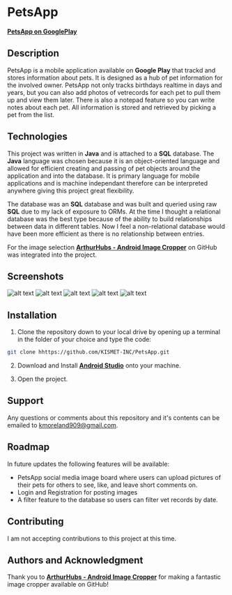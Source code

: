 # PetsApp
**[PetsApp on GooglePlay](https://play.google.com/store/apps/details?id=com.kismet.petsapp)**

## Description
PetsApp is a mobile application available on **Google Play** that trackd and stores information about pets. It is designed as a hub of pet information for the involved owner. PetsApp not only tracks birthdays realtime in days and years, but you can also add photos of vetrecords for each pet to pull them up and view them later. There is also a notepad feature so you can write notes about each pet. All information is stored and retrieved by picking a pet from the list.

## Technologies
This project was written in **Java** and is attached to a **SQL** database. The  **Java** language was chosen because it is an object-oriented language and allowed for efficient creating and passing of pet objects around the application and into the database.  It is primary language for mobile applications and is machine independant therefore can be interpreted anywhere giving this project great flexibility.

The database was an **SQL** database and was built and queried using raw **SQL** due to my lack of exposure to ORMs. At the time I thought a relational database was the best type because of the ability to build relationships between data in different tables. Now I feel a non-relational database would have been more efficient as there is no relationship between entries.

For the image selection **[ArthurHubs - Android Image Cropper](https://github.com/ArthurHub/Android-Image-Cropper)** on GitHub was integrated into the project.

## Screenshots
![alt text](petsapp_readme\petsapp1.png)
![alt text](petsapp_readme\petsapp2.png)
![alt text](petsapp_readme\petsapp3.png)
![alt text](petsapp_readme\petsapp5.png)
![alt text](petsapp_readme\petsapp4.png)

## Installation

1. Clone the repository down to your local drive by opening up a terminal in the folder of your choice and type the code: 
```bash
git clone hhttps://github.com/KISMET-INC/PetsApp.git
```

2. Download and Install **[Android Studio](https://developer.android.com/studio)** onto your machine.

3. Open the project.


## Support
Any questions or comments about this repository and it's contents can be emailed to kmoreland909@gmail.com.

## Roadmap
In future updates the following features will be available:
- PetsApp social media image board where users can upload pictures of their pets for others to see, like, and leave short comments on.
- Login and Registration for posting images
- A filter feature to the database so users can filter vet records by date.

## Contributing
I am not accepting contributions to this project at this time.

## Authors and Acknowledgment
Thank you to **[ArthurHubs - Android Image Cropper](https://github.com/ArthurHub/Android-Image-Cropper)** for making a fantastic image cropper available on GitHub!